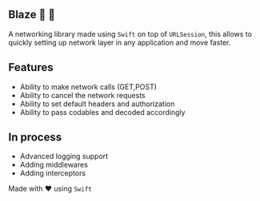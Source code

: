 ## Blaze :tada: :rocket:

A networking library made using `Swift` on top of `URLSession`, this allows to quickly setting up network layer in any application and move faster.

## Features
- Ability to make network calls (GET,POST)
- Ability to cancel the network requests
- Ability to set default headers and authorization
- Ability to pass codables and decoded accordingly

## In process
- Advanced logging support
- Adding middlewares
- Adding interceptors


Made with ❤️ using `Swift`
